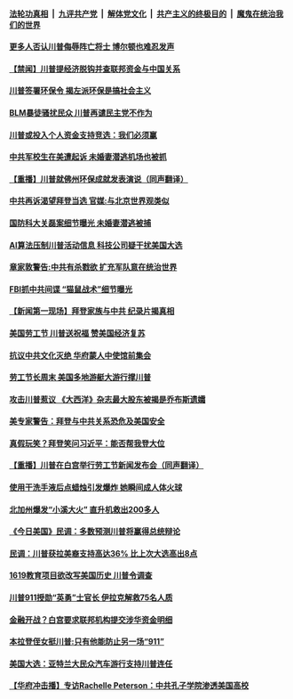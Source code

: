 

####  [法轮功真相](../../../../basic/blob/master/README.md?t=09091102) &nbsp;|&nbsp; [九评共产党](../../../../9ping.md/blob/master/README.md?t=09091102) &nbsp;|&nbsp; [解体党文化](../../../../jtdwh.md/blob/master/README.md?t=09091102)  &nbsp;|&nbsp; [共产主义的终极目的](../../../../gczydzjmd.md/blob/master/README.md?t=09091102) &nbsp;|&nbsp; [魔鬼在统治我们的世界](../../../../mgztzwmdsj.md/blob/master/README.md?t=09091102) 

#### [更多人否认川普侮辱阵亡将士 博尔顿也难忍发声](../pages/prog203/a102936479.md?t=09091102) 

#### [【禁闻】川普提经济脱钩并查联邦资金与中国关系](../pages/prog203/a102936393.md?t=09091102) 

#### [川普签署环保令 揭左派环保是搞社会主义](../pages/prog203/a102936384.md?t=09091102) 

#### [BLM暴徒骚扰民众 川普再谴民主党不作为](../pages/prog203/a102936356.md?t=09091102) 

#### [川普或投入个人资金支持竞选：我们必须赢](../pages/prog203/a102936338.md?t=09091102) 

#### [中共军校生在美遭起诉 未婚妻潜逃机场也被抓](../pages/prog203/a102936295.md?t=09091102) 

#### [【重播】川普就佛州环保成就发表演说（同声翻译）](../pages/prog203/a102936285.md?t=09091102) 

#### [中共再诉渴望拜登当选 官媒:与北京世界观类似](../pages/prog203/a102936278.md?t=09091102) 

#### [国防科大关磊案细节曝光 未婚妻潜逃被捕](../pages/prog203/a102936217.md?t=09091102) 

#### [AI算法压制川普活动信息 科技公司疑干扰美国大选](../pages/prog203/a102936133.md?t=09091102) 

#### [章家敦警告:中共有杀戮欲 扩充军队意在统治世界](../pages/prog203/a102936126.md?t=09091102) 

#### [FBI抓中共间谍 “猫鼠战术”细节曝光](../pages/prog203/a102935951.md?t=09091102) 

#### [【新闻第一现场】拜登家族与中共 纪录片揭真相](../pages/prog203/a102935925.md?t=09091102) 

#### [美国劳工节 川普送祝福 赞美国经济复苏](../pages/prog203/a102935612.md?t=09091102) 

#### [抗议中共文化灭绝  华府蒙人中使馆前集会](../pages/prog203/a102935600.md?t=09091102) 

#### [劳工节长周末 美国多地游艇大游行撑川普](../pages/prog203/a102935589.md?t=09091102) 

#### [攻击川普惹议 《大西洋》杂志最大股东被揭是乔布斯遗孀](../pages/prog203/a102935436.md?t=09091102) 

#### [美专家警告：拜登与中共关系恐危及美国安全](../pages/prog203/a102935428.md?t=09091102) 

#### [真假玩笑？拜登笑问习近平：能否帮我登大位](../pages/prog203/a102935547.md?t=09091102) 

#### [【重播】川普在白宫举行劳工节新闻发布会（同声翻译）](../pages/prog203/a102935515.md?t=09091102) 

#### [使用干洗手液后点蜡烛引发爆炸 她瞬间成人体火球](../pages/prog203/a102935202.md?t=09091102) 

#### [北加州爆发“小溪大火” 直升机救出200多人](../pages/prog203/a102935235.md?t=09091102) 

#### [《今日美国》民调：多数预测川普将赢得总统辩论](../pages/prog203/a102935095.md?t=09091102) 

#### [民调：川普获拉美裔支持高达36% 比上次大选高出8点](../pages/prog203/a102935033.md?t=09091102) 

#### [1619教育项目欲改写美国历史 川普令调查](../pages/prog203/a102934982.md?t=09091102) 

#### [川普911授勋“英勇”士官长 伊拉克解救75名人质](../pages/prog203/a102934985.md?t=09091102) 

#### [金融开战？白宫要求联邦机构提交涉华资金明细](../pages/prog203/a102934923.md?t=09091102) 

#### [本拉登侄女挺川普:只有他能防止另一场“911”](../pages/prog203/a102934944.md?t=09091102) 

#### [美国大选：亚特兰大民众汽车游行支持川普连任](../pages/prog203/a102934876.md?t=09091102) 

#### [【华府冲击播】专访Rachelle Peterson：中共孔子学院渗透美国高校](../pages/prog203/a102934848.md?t=09091102) 

